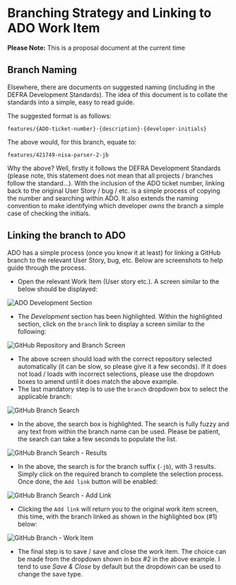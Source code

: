 # Branching Strategy and Linking to ADO Work Item

**Please Note:** This is a proposal document at the current time

## Branch Naming

Elsewhere, there are documents on suggested naming (including in the DEFRA Development Standards). The idea of this document is to collate the standards into a simple, easy to read guide.

The suggested format is as follows:

```text
features/{ADO-ticket-number}-{description}-{developer-initials}
```

The above would, for this branch, equate to:

```text
features/421749-nisa-parser-2-jb
```

Why the above? Well, firstly it follows the DEFRA Development Standards (please note, this statement does not mean that all projects / branches follow the standard...). With the inclusion of the ADO ticket number, linking back to the original User Story / bug / etc. is a simple process of copying the number and searching within ADO. It also extends the naming convention to make identifying which developer *owns* the branch a simple case of checking the initials.

## Linking the branch to ADO

ADO has a simple process (once you know it at least) for linking a GitHub branch to the relevant User Story, bug, etc. Below are screenshots to help guide through the process.

- Open the relevant Work Item (User story etc.). A screen similar to the below should be displayed:

![ADO Development Section](./readme-images/Screenshot%202024-08-01%20131418.png "ADO Development Section")

- The *Development* section has been highlighted. Within the highlighted section, click on the ```branch``` link to display a screen similar to the following:

![GitHub Repository and Branch Screen](./readme-images/Screenshot%202024-08-01%20131931.png "GitHub Repository and Branch Screen")

- The above screen should load with the correct repository selected automatically (it can be slow, so please give it a few seconds). If it does not load / loads with incorrect selections, please use the dropdown boxes to amend until it does match the above example.
- The last mandatory step is to use the ```branch``` dropdown box to select the applicable branch:

![GitHub Branch Search](./readme-images/Screenshot%202024-08-01%20132236.png "GitHub Branch Search")

- In the above, the search box is highlighted. The search is fully fuzzy and any text from within the branch name can be used. Please be patient, the search can take a few seconds to populate the list.

![GitHub Branch Search - Results](./readme-images/Screenshot%202024-08-01%20132324.png "GitHub Branch Search - Results")

- In the above, the search is for the branch suffix (```-jb```), with 3 results. Simply click on the required branch to complete the selection process. Once done, the ```Add link``` button will be enabled:

![GitHub Branch Search - Add Link](./readme-images/Screenshot%202024-08-01%20132749.png "GitHub Branch Search - Add Link")

- Clicking the ```Add link``` will return you to the original work item screen, this time, with the branch linked as shown in the highlighted box (#1) below:

![GitHub Branch - Work Item](./readme-images/Screenshot%202024-08-01%20132852.png "GitHub Branch - Work Item")

- The final step is to save / save and close the work item. The choice can be made from the dropdown shown in box #2 in the above example. I tend to use *Save & Close* by default but the dropdown can be used to change the save type.
